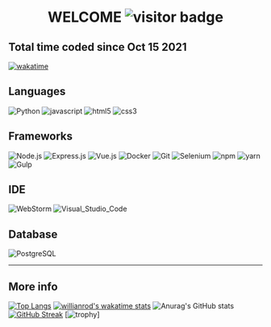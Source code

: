
<!--![](https://github.com/GnomGad/GnomGad/blob/master/icons/Home.png)-->


<h1 align="center">WELCOME <img src="https://visitor-badge.laobi.icu/badge?page_id=GnomGad.GnomGad" alt="visitor badge" /></h1> 

## Total time coded since Oct 15 2021

[![wakatime](https://wakatime.com/badge/user/acd4725e-5655-414f-9ef4-0a588103f102.svg)](https://wakatime.com/@acd4725e-5655-414f-9ef4-0a588103f102)



## Languages

![Python](https://img.shields.io/badge/Python-3776AB?style=for-the-badge&logo=python&logoColor=white) ![javascript](https://img.shields.io/badge/JavaScript-323330?style=for-the-badge&logo=javascript&logoColor=F7DF1E) ![html5](https://img.shields.io/badge/HTML5-E34F26?style=for-the-badge&logo=html5&logoColor=white) ![css3](https://img.shields.io/badge/CSS3-1572B6?style=for-the-badge&logo=css3&logoColor=white)



## Frameworks
![Node.js](https://img.shields.io/badge/Node.js-339933?style=for-the-badge&logo=nodedotjs&logoColor=white) ![Express.js](https://img.shields.io/badge/Express.js-000000?style=for-the-badge&logo=express&logoColor=white) ![Vue.js](https://img.shields.io/badge/Vue.js-35495E?style=for-the-badge&logo=vuedotjs&logoColor=4FC08D) ![Docker](https://img.shields.io/badge/Docker-2CA5E0?style=for-the-badge&logo=docker&logoColor=white) ![Git](https://img.shields.io/badge/Git-F05032?style=for-the-badge&logo=git&logoColor=white) ![Selenium](https://img.shields.io/badge/Selenium-43B02A?style=for-the-badge&logo=Selenium&logoColor=white) ![npm](https://img.shields.io/badge/npm-CB3837?style=for-the-badge&logo=npm&logoColor=white) ![yarn](https://img.shields.io/badge/Yarn-2C8EBB?style=for-the-badge&logo=yarn&logoColor=white) ![Gulp](https://img.shields.io/badge/GULP-%23CF4647.svg?style=for-the-badge&logo=gulp&logoColor=white)

## IDE
![WebStorm](https://img.shields.io/badge/WebStorm-000000?style=for-the-badge&logo=WebStorm&logoColor=white) ![Visual_Studio_Code](https://img.shields.io/badge/Visual_Studio_Code-0078D4?style=for-the-badge&logo=visual%20studio%20code&logoColor=white)

## Database
![PostgreSQL](https://img.shields.io/badge/PostgreSQL-316192?style=for-the-badge&logo=postgresql&logoColor=white)

------------

## More info

[![Top Langs](https://github-readme-stats.vercel.app/api/top-langs/?username=GnomGad&layout=compact&theme=radical)](https://github.com/anuraghazra/github-readme-stats)
[![willianrod's wakatime stats](https://github-readme-stats.vercel.app/api/wakatime?username=GnomGad&theme=radical)](https://github.com/anuraghazra/github-readme-stats)
![Anurag's GitHub stats](https://github-readme-stats.vercel.app/api?username=GnomGad&show_icons=true&theme=radical)
[![GitHub Streak](http://github-readme-streak-stats.herokuapp.com?user=GnomGad&theme=radical&date_format=M%20j%5B%2C%20Y%5D)](https://git.io/streak-stats)
[![trophy](https://github-profile-trophy.vercel.app/?username=GnomGad&theme=radical)]

<!--
**GnomGad/GnomGad** is a ✨ _special_ ✨ repository because its `README.md` (this file) appears on your GitHub profile.
-->

<!--
<img  alt=""  src="" />
 -->
